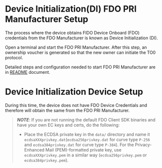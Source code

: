 # Device Initialization(DI) FDO PRI Manufacturer Setup
The process where the device obtains FIDO Device Onboard (FDO) credentials from the FDO Manufacturer is known as Device Initialization (DI).

Open a terminal and start the FDO PRI Manufacturer. After this step, an ownership voucher
is generated so that the new owner can initiate the TO0 protocol.

Detailed steps and configuration needed to start FDO PRI Manufacturer are in
[README](https://github.com/secure-device-onboard/pri-fidoiot/blob/master/component-samples/demo/manufacturer/README.md) document.

# Device Initialization Device Setup

During this time, the device does not have FDO Device Credentials and therefore will obtain the same from the FDO PRI Manufacturer.

> ***NOTE***: If you are not running the default FDO Client SDK binaries and have your own EC keys and certs, do the following:
>
>   - Place the ECDSA private key in the `data/` directory and name it `ecdsaXXXprivkey.dat`(`ecdsa256privkey.dat` for curve type `P-256` and `ecdsa384privkey.dat` for curve type `P-384`). For the Privacy-Enhanced Mail (PEM)-formatted private key, use `ecdsaXXXprivkey.pem` in a similar way (`ecdsa256privkey.pem` or `ecdsa384privkey.pem`).
